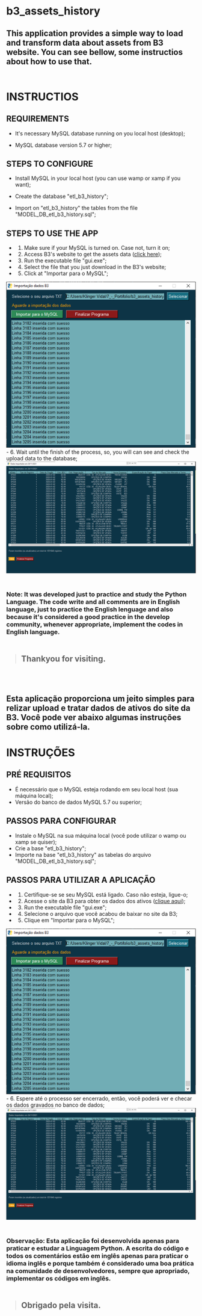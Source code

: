 # b3_assets_history

## This application provides a simple way to load and transform data about assets from B3 website. You can see bellow, some instructios about how to use that.<br><br>

# INSTRUCTIOS

## REQUIREMENTS

- It's necessary MySQL database running on you local host (desktop);

- MySQL database version 5.7 or higher;

## STEPS TO CONFIGURE

- Install MySQL in your local host (you can use wamp or xamp if you want);

- Create the database "etl_b3_history";

- Import on "etl_b3_history" the tables from the file "MODEL_DB_etl_b3_history.sql";

## STEPS TO USE THE APP

- 1. Make sure if your MySQL is turned on. Case not, turn it on;

- 2. Access B3's website to get the assets data (<a href="https://www.b3.com.br/pt_br/market-data-e-indices/servicos-de-dados/market-data/historico/mercado-a-vista/series-historicas/" target="_blank">click here</a>);
- 3. Run the executable file "gui.exe";
- 4. Select the file that you just download in the B3's website;
- 5. Click at "Importar para o MySQL";
<img src="images/1.png">
- 6. Wait until the finish of the process, so, you will can see and check the upload data to the database;
<img src="images/2.png">

### <br>Note: It was developed just to practice and study the Python Language. The code write and all comments are in English language, just to practice the English lenguage and also because it's considered a good practice in the develop community, whenever appropriate, implement the codes in English language.<br><br>
> ## Thankyou for visiting.

<br><br>

## Esta aplicação proporciona um jeito simples para relizar upload e tratar dados de ativos do site da B3. Você pode ver abaixo algumas instruções sobre como utilizá-la.

# INSTRUÇÕES

## PRÉ REQUISITOS

- É necessário que o MySQL esteja rodando em seu local host (sua máquina local);
- Versão do banco de dados MySQL 5.7 ou superior;

## PASSOS PARA CONFIGURAR

- Instale o MySQL na sua máquina local (você pode utilizar o wamp ou xamp se quiser);
- Crie a base "etl_b3_history";
- Importe na base "etl_b3_history" as tabelas do arquivo "MODEL_DB_etl_b3_history.sql";

## PASSOS PARA UTILIZAR A APLICAÇÃO

- 1. Certifique-se se seu MySQL está ligado. Caso não esteja, ligue-o;
- 2. Acesse o site da B3 para obter os dados dos ativos (<a href="https://www.b3.com.br/pt_br/market-data-e-indices/servicos-de-dados/market-data/historico/mercado-a-vista/series-historicas/" target="_blank">clique aqui</a>);
- 3. Run the executable file "gui.exe";
- 4. Selecione o arquivo que você acabou de baixar no site da B3;
- 5. Clique em "Importar para o MySQL";
<img src="images/1.png">
- 6. Espere até o processo ser encerrado, então, você poderá ver e checar os dados gravados no banco de dados;
<img src="images/2.png">

### <br>Observação: Esta aplicação foi desenvolvida apenas para praticar e estudar a Linguagem Python. A escrita do código e todos os comentários estão em inglês apenas para praticar o idioma inglês e porque também é considerado uma boa prática na comunidade de desenvolvedores, sempre que apropriado, implementar os códigos em inglês. <br> <br>

> ## Obrigado pela visita.

